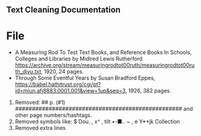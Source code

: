 ## Text Cleaning Documentation 

# File 
* A Measuring Rod To Test Text Books, and Reference Books In Schools, Colleges and Libraries by Midlred Lewis Rutherford https://archive.org/stream/measuringrodtot00ruth/measuringrodtot00ruth_djvu.txt, 1920, 24 pages.
* Through Some Eventful Years by Susan Bradford Eppes, https://babel.hathitrust.org/cgi/pt?id=miun.afj8883.0001.001&view=1up&seq=3, 1926, 382 pages. 
1. Removed: ## p. (#1) ################################################## and other page numbers/hashtags. 
2. Removed symbols like: $ Dou. ,  x^ ,  tilt •-■.. ~ ,  e Y**jk Collection 
3. Removed extra lines

